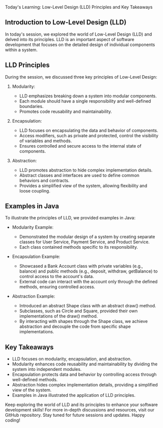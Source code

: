 Today's Learning: Low-Level Design (LLD) Principles and Key Takeaways

## Introduction to Low-Level Design (LLD)
In today's session, we explored the world of Low-Level Design (LLD) and delved into its principles. LLD is an important aspect of software development that focuses on the detailed design of individual components within a system.

## LLD Principles
During the session, we discussed three key principles of Low-Level Design:

1. Modularity:
   - LLD emphasizes breaking down a system into modular components.
   - Each module should have a single responsibility and well-defined boundaries.
   - Promotes code reusability and maintainability.

2. Encapsulation:
   - LLD focuses on encapsulating the data and behavior of components.
   - Access modifiers, such as private and protected, control the visibility of variables and methods.
   - Ensures controlled and secure access to the internal state of components.

3. Abstraction:
   - LLD promotes abstraction to hide complex implementation details.
   - Abstract classes and interfaces are used to define common behaviors and contracts.
   - Provides a simplified view of the system, allowing flexibility and loose coupling.

## Examples in Java
To illustrate the principles of LLD, we provided examples in Java:

- Modularity Example:
  - Demonstrated the modular design of a system by creating separate classes for User Service, Payment Service, and Product Service.
  - Each class contained methods specific to its responsibility.

- Encapsulation Example:
  - Showcased a Bank Account class with private variables (e.g., balance) and public methods (e.g., deposit, withdraw, getBalance) to control access to the account's data.
  - External code can interact with the account only through the defined methods, ensuring controlled access.

- Abstraction Example:
  - Introduced an abstract Shape class with an abstract draw() method.
  - Subclasses, such as Circle and Square, provided their own implementations of the draw() method.
  - By interacting with shapes through the Shape class, we achieve abstraction and decouple the code from specific shape implementations.

## Key Takeaways
- LLD focuses on modularity, encapsulation, and abstraction.
- Modularity enhances code reusability and maintainability by dividing the system into independent modules.
- Encapsulation protects data and behavior by controlling access through well-defined methods.
- Abstraction hides complex implementation details, providing a simplified view of the system.
- Examples in Java illustrated the application of LLD principles.

Keep exploring the world of LLD and its principles to enhance your software development skills! For more in-depth discussions and resources, visit our GitHub repository. Stay tuned for future sessions and updates. Happy coding! 
